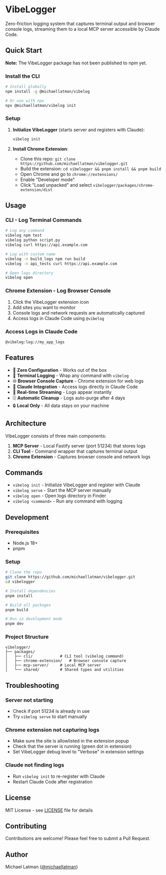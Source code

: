 # VibeLogger

Zero-friction logging system that captures terminal output and browser console logs, streaming them to a local MCP server accessible by Claude Code.

## Quick Start

**Note:** The VibeLogger package has not been published to npm yet.

### Install the CLI

```bash
# Install globally
npm install -g @michaellatman/vibelog

# Or use with npx
npx @michaellatman/vibelog init
```

### Setup

1. **Initialize VibeLogger** (starts server and registers with Claude):
   ```bash
   vibelog init
   ```

2. **Install Chrome Extension**:
   - Clone this repo: `git clone https://github.com/michaellatman/vibelogger.git`
   - Build the extension: `cd vibelogger && pnpm install && pnpm build`
   - Open Chrome and go to `chrome://extensions/`
   - Enable "Developer mode"
   - Click "Load unpacked" and select `vibelogger/packages/chrome-extension/dist`

## Usage

### CLI - Log Terminal Commands

```bash
# Log any command
vibelog npm test
vibelog python script.py
vibelog curl https://api.example.com

# Log with custom name
vibelog -n build_logs npm run build
vibelog -n api_tests curl https://api.example.com

# Open logs directory
vibelog open
```

### Chrome Extension - Log Browser Console

1. Click the VibeLogger extension icon
2. Add sites you want to monitor
3. Console logs and network requests are automatically captured
4. Access logs in Claude Code using `@vibelog`

### Access Logs in Claude Code

```
@vibelog:log://my_app_logs
```

## Features

- 🚀 **Zero Configuration** - Works out of the box
- 📝 **Terminal Logging** - Wrap any command with `vibelog`
- 🌐 **Browser Console Capture** - Chrome extension for web logs
- 🤖 **Claude Integration** - Access logs directly in Claude Code
- 🔄 **Real-time Streaming** - Logs appear instantly
- 🗄️ **Automatic Cleanup** - Logs auto-purge after 4 days
- 🔒 **Local Only** - All data stays on your machine

## Architecture

VibeLogger consists of three main components:

1. **MCP Server** - Local Fastify server (port 51234) that stores logs
2. **CLI Tool** - Command wrapper that captures terminal output
3. **Chrome Extension** - Captures browser console and network logs

## Commands

- `vibelog init` - Initialize VibeLogger and register with Claude
- `vibelog serve` - Start the MCP server manually
- `vibelog open` - Open logs directory in Finder
- `vibelog <command>` - Run any command with logging

## Development

### Prerequisites

- Node.js 18+
- pnpm

### Setup

```bash
# Clone the repo
git clone https://github.com/michaellatman/vibelogger.git
cd vibelogger

# Install dependencies
pnpm install

# Build all packages
pnpm build

# Run in development mode
pnpm dev
```

### Project Structure

```
vibelogger/
├── packages/
│   ├── cli/            # CLI tool (vibelog command)
│   ├── chrome-extension/   # Browser console capture
│   ├── mcp-server/     # Local MCP server
│   └── shared/         # Shared types and utilities
```

## Troubleshooting

### Server not starting
- Check if port 51234 is already in use
- Try `vibelog serve` to start manually

### Chrome extension not capturing logs
- Make sure the site is allowlisted in the extension popup
- Check that the server is running (green dot in extension)
- Set VibeLogger debug level to "Verbose" in extension settings

### Claude not finding logs
- Run `vibelog init` to re-register with Claude
- Restart Claude Code after registration

## License

MIT License - see [LICENSE](LICENSE) file for details

## Contributing

Contributions are welcome! Please feel free to submit a Pull Request.

## Author

Michael Latman ([@michaellatman](https://github.com/michaellatman))